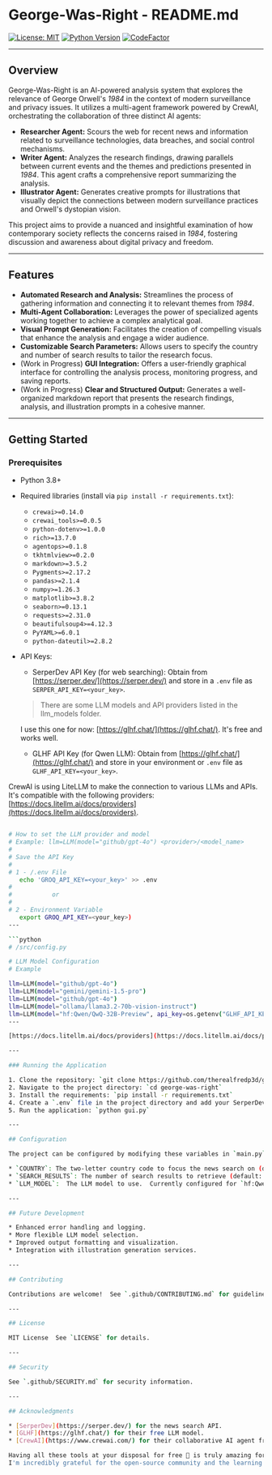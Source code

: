 # George-Was-Right - README.md

[![License: MIT](https://img.shields.io/badge/License-MIT-yellow.svg)](https://opensource.org/licenses/MIT)
[![Python Version](https://img.shields.io/badge/python-3.8%2B-blue.svg)](https://www.python.org/downloads/release/python-380/)
[![CodeFactor](https://www.codefactor.io/repository/github/therealfredp3d/george-was-right/badge)](https://www.codefactor.io/repository/github/therealfredp3d/george-was-right)

---

## Overview

George-Was-Right is an AI-powered analysis system that explores the relevance of George Orwell's *1984* in the context of modern surveillance and privacy issues.  It utilizes a multi-agent framework powered by CrewAI, orchestrating the collaboration of three distinct AI agents:

* **Researcher Agent:** Scours the web for recent news and information related to surveillance technologies, data breaches, and social control mechanisms.
* **Writer Agent:**  Analyzes the research findings, drawing parallels between current events and the themes and predictions presented in *1984*.  This agent crafts a comprehensive report summarizing the analysis.
* **Illustrator Agent:** Generates creative prompts for illustrations that visually depict the connections between modern surveillance practices and Orwell's dystopian vision.

This project aims to provide a nuanced and insightful examination of how contemporary society reflects the concerns raised in *1984*, fostering discussion and awareness about digital privacy and freedom.

---

## Features

* **Automated Research and Analysis:** Streamlines the process of gathering information and connecting it to relevant themes from *1984*.
* **Multi-Agent Collaboration:** Leverages the power of specialized agents working together to achieve a complex analytical goal.
* **Visual Prompt Generation:**  Facilitates the creation of compelling visuals that enhance the analysis and engage a wider audience.
* **Customizable Search Parameters:** Allows users to specify the country and number of search results to tailor the research focus.
* (Work in Progress) **GUI Integration:** Offers a user-friendly graphical interface for controlling the analysis process, monitoring progress, and saving reports.
* (Work in Progress) **Clear and Structured Output:** Generates a well-organized markdown report that presents the research findings, analysis, and illustration prompts in a cohesive manner.

---

## Getting Started

### Prerequisites

* Python 3.8+
* Required libraries (install via `pip install -r requirements.txt`):
  * `crewai>=0.14.0`
  * `crewai_tools>=0.0.5`
  * `python-dotenv>=1.0.0`
  * `rich>=13.7.0`
  * `agentops>=0.1.8`
  * `tkhtmlview>=0.2.0`
  * `markdown>=3.5.2`
  * `Pygments>=2.17.2`
  * `pandas>=2.1.4`
  * `numpy>=1.26.3`
  * `matplotlib>=3.8.2`
  * `seaborn>=0.13.1`
  * `requests>=2.31.0`
  * `beautifulsoup4>=4.12.3`
  * `PyYAML>=6.0.1`
  * `python-dateutil>=2.8.2`
* API Keys:
  * SerperDev API Key (for web searching): Obtain from [https://serper.dev/](https://serper.dev/) and store in a `.env` file as `SERPER_API_KEY=<your_key>`.
  
  > There are some LLM models and API providers listed in the llm_models folder.  

  I use this one for now: [https://glhf.chat/](https://glhf.chat/).  It's free and works well.  

  * GLHF API Key (for Qwen LLM): Obtain from [https://glhf.chat/](https://glhf.chat/) and store in your environment or `.env` file as   `GLHF_API_KEY=<your_key>`.  

CrewAI is using LiteLLM to make the connection to various LLMs and APIs. It's compatible with the following providers: [https://docs.litellm.ai/docs/providers](https://docs.litellm.ai/docs/providers).

```sh

# How to set the LLM provider and model 
# Example: llm=LLM(model="github/gpt-4o") <provider>/<model_name>
# 
# Save the API Key
# 
# 1 - /.env File
   echo 'GROQ_API_KEY=<your_key>' >> .env
# 
#           or 
# 
# 2 - Environment Variable
   export GROQ_API_KEY=<your_key>)
---

```python
# /src/config.py

# LLM Model Configuration
# Example

llm=LLM(model="github/gpt-4o")
llm=LLM(model="gemini/gemini-1.5-pro")
llm=LLM(model="github/gpt-4o")
llm=LLM(model="ollama/llama3.2-70b-vision-instruct")
llm=LLM(model="hf:Qwen/QwQ-32B-Preview", api_key=os.getenv("GLHF_API_KEY"), base_url="https://glhf.chat/api/openai/v1")
---

[https://docs.litellm.ai/docs/providers](https://docs.litellm.ai/docs/providers)

---

### Running the Application

1. Clone the repository: `git clone https://github.com/therealfredp3d/george-was-right.git`
2. Navigate to the project directory: `cd george-was-right`
3. Install the requirements: `pip install -r requirements.txt`
4. Create a `.env` file in the project directory and add your SerperDev API key.
5. Run the application: `python gui.py`

---

## Configuration

The project can be configured by modifying these variables in `main.py`:

* `COUNTRY`: The two-letter country code to focus the news search on (default: "us").
* `SEARCH_RESULTS`: The number of search results to retrieve (default: 1).
* `LLM_MODEL`:  The LLM model to use.  Currently configured for `hf:Qwen/QwQ-32B-Preview` via GLHF.  Ensure your API key is set correctly.

---

## Future Development

* Enhanced error handling and logging.
* More flexible LLM model selection.
* Improved output formatting and visualization.
* Integration with illustration generation services.

---

## Contributing

Contributions are welcome!  See `.github/CONTRIBUTING.md` for guidelines.

---

## License

MIT License  See `LICENSE` for details.

---

## Security

See `.github/SECURITY.md` for security information.

---

## Acknowledgments

* [SerperDev](https://serper.dev/) for the news search API.
* [GLHF](https://glhf.chat/) for their free LLM model.
* [CrewAI](https://www.crewai.com/) for their collaborative AI agent framework.

Having all these tools at your disposal for free 🤯 is truly amazing for a self-taught developer like me.  
I'm incredibly grateful for the open-source community and the learning opportunities it provides.
